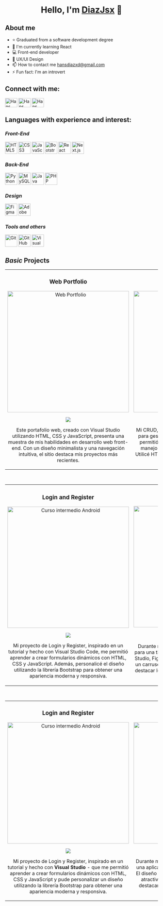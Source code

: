 <div align="center">
<h1 align="center"> Hello, I'm <a href="https://www.linkedin.com/in/díaz-d/">DiazJsx</a> 👋</h1>
</div>

## About me

- ⭐ Graduated from a software development degree
- 🌱 I'm currently learning React
- 💻 Front-end developer
- 📲 UX/UI Design
- 📫 How to contact me hansdiazxd@gmail.com
- ⚡ Fun fact: I'm an introvert

## Connect with me:
<p align="left">
<a href="https://www.linkedin.com/in/díaz-d/" target="blank"><img align="center" src="https://raw.githubusercontent.com/rahuldkjain/github-profile-readme-generator/master/src/images/icons/Social/linked-in-alt.svg" alt="Hans diaz" height="30" width="40" /></a>
<a href="https://www.instagram.com/diaz_l15.jsx/" target="blank"><img align="center" src="https://raw.githubusercontent.com/rahuldkjain/github-profile-readme-generator/master/src/images/icons/Social/instagram.svg" alt="Hans Diaz" height="30" width="40" /></a>
<a href="https://www.facebook.com/Capy.One?locale=es_LA" target="blank"><img align="center" src="https://raw.githubusercontent.com/rahuldkjain/github-profile-readme-generator/master/src/images/icons/Social/facebook.svg" alt="Hans Diaz" height="30" width="40" /></a>
</p>

## Languages ​​with experience and interest:

### *Front-End*
<p>
  <img src="https://cdn.jsdelivr.net/gh/devicons/devicon/icons/html5/html5-original.svg" alt="HTML5" width="40" height="40"/> 
  <img src="https://cdn.jsdelivr.net/gh/devicons/devicon/icons/css3/css3-original.svg" alt="CSS3" width="40" height="40"/>
  <img src="https://cdn.jsdelivr.net/gh/devicons/devicon/icons/javascript/javascript-original.svg" alt="JavaScript" width="40" height="40"/>
  <img src="https://cdn.jsdelivr.net/gh/devicons/devicon/icons/bootstrap/bootstrap-original.svg" alt="Bootstrap" width="40" height="40"/>
  <img src="https://cdn.jsdelivr.net/gh/devicons/devicon/icons/react/react-original.svg" alt="React" width="40" height="40"/>
  <img src="https://cdn.jsdelivr.net/gh/devicons/devicon/icons/nextjs/nextjs-original.svg" alt="Next.js" width="40" height="40"/>
</p>

### *Back-End*
<p>
  <img src="https://cdn.jsdelivr.net/gh/devicons/devicon/icons/python/python-original.svg" alt="Python" width="40" height="40"/>
  <img src="https://cdn.jsdelivr.net/gh/devicons/devicon/icons/mysql/mysql-original.svg" alt="MySQL" width="40" height="40"/>
  <img src="https://cdn.jsdelivr.net/gh/devicons/devicon/icons/java/java-original.svg" alt="Java" width="40" height="40"/>
  <img src="https://cdn.jsdelivr.net/gh/devicons/devicon/icons/php/php-original.svg" alt="PHP" width="40" height="40"/>
</p>

### *Design*
<p>
  <img src="https://cdn.jsdelivr.net/gh/devicons/devicon/icons/figma/figma-original.svg" alt="Figma" width="40" height="40"/>
  <img src="https://cdn.jsdelivr.net/gh/devicons/devicon/icons/xd/xd-plain.svg" alt="Adobe XD" width="40" height="40"/>
</p>

### *Tools and others*
<p>
  <img src="https://cdn.jsdelivr.net/gh/devicons/devicon/icons/git/git-original.svg" alt="Git" width="40" height="40"/>
  <img src="https://cdn.jsdelivr.net/gh/devicons/devicon/icons/github/github-original.svg" alt="GitHub" width="40" height="40"/>
  <img src="https://cdn.jsdelivr.net/gh/devicons/devicon/icons/vscode/vscode-original.svg" alt="Visual Studio Code" width="40" height="40"/>
</p>


## *Basic* Projects
<table>
<tr>
<td width="50%">
<h3 align="center">Web Portfolio</h3>
<div align="center">
<a href="https://github.com/DiazJsx/Portafolio-Web" target="_blank"><img src="https://i.ibb.co/rsNqzzS/734-1x-shots-so.png" width="400" alt="Web Portfolio"></a>
<p>
<a href="https://github.com/DiazJsx/Portafolio-Web" target="_blank">
<img src="https://img.shields.io/badge/CÓDIGO-ff9?style=for-the-badge&logo=github&logoColor=black">
</a>
</p>

<p>Este portafolio web, creado con Visual Studio utilizando HTML, CSS y JavaScript, presenta una muestra de mis habilidades en desarrollo web front-end. Con un diseño minimalista y una navegación intuitiva, el sitio destaca mis proyectos más recientes.</p>
</div>
                                                                                      
</td>

<td width="50%">
<h3 align="center">instagram clone design</h3>
<div align="center">                                       
<a href="https://github.com/DiazJsx/Crud-Desing" target="_blank"><img src="https://i.ibb.co/T199KTY/740shots-so-removebg-preview.png" width="400" alt="Curso arquitectura MVVM"></a>
<br>
<p>
<a href="https://github.com/DiazJsx/Crud-Desing" target="_blank">
<img src="https://img.shields.io/badge/C%C3%93DIGO-80ffaa?style=for-the-badge&logo=github&logoColor=black">
</a>
</p>
</p>Mi CRUD, diseñado y desarrollado en Visual Studio para gestionar una base de datos de clientes, me permitió poner en práctica mis habilidades en el manejo de formularios y la validación de datos. Utilicé HTML para la estructura y CSS para crear un diseño atractivo.</p>
</div>                                                             
</table>                                                                                 
</div>
<br>

<table>
<tr>
<td width="50%">
<h3 align="center">Login and Register</h3>
<div align="center">
<a href="https://github.com/DiazJsx/Inicio-Sesion" target="_blank"><img src="https://i.ibb.co/GHmvS41/619shots-so-removebg-preview.png" width="400" alt="Curso intermedio Android"></a>
<p>
<a href="https://github.com/DiazJsx/Inicio-Sesion" target="_blank">
<img src="https://img.shields.io/badge/CÓDIGO-ff9?style=for-the-badge&logo=github&logoColor=black">
</a>
</p>
<p>Mi proyecto de Login y Register, inspirado en un tutorial y hecho con Visual Studio Code, me permitió aprender a crear formularios dinámicos con HTML, CSS y JavaScript. Además, personalicé el diseño utilizando la librería Bootstrap para obtener una apariencia moderna y responsiva.</p>
</div>
                                                                                      
</td>       

<td width="50%">
<h3 align="center">Grocery Design</h3>
<div align="center">
<a href="https://github.com/DiazJsx/Abarrotes-Desing" target="_blank"><img src="https://i.ibb.co/jZ6v5Vx/140-1x-shots-so.png" width="400" alt="Curso Kotlin Multiplatform"></a>
<p>
<a href="https://github.com/DiazJsx/Abarrotes-Desing" target="_blank">
<img src="https://img.shields.io/badge/C%C3%93DIGO-cfaae0?style=for-the-badge&logo=github&logoColor=black">
<a href="https://www.figma.com/design/Kfgu5dMo0jFmujQEeULN2G/5-Comentarios?node-id=0-1&t=sx7xPMLEAZ6ETaZV-1" target="_blank">
<img src="https://img.shields.io/badge/DISEÑO-ff9?style=for-the-badge&logo=figma&logoColor=black">
</a>
</p>
<p>Durante mis prácticas, desarrollé una página web para una tienda de abarrotes online utilizando Visual Studio, Figma, HTML, CSS y JavaScript. Implementé un carrusel de imágenes en la página principal para destacar los productos más populares, enfocado en una tienda física.</p>
</div>
                                                                                      
</td>  

</table>                                                                                 
</div>
<br>
<table>
<tr>
<td width="50%">
<h3 align="center">Login and Register</h3>
<div align="center">
<a href="https://github.com/DiazJsx/Inicio-Sesion" target="_blank"><img src="https://i.ibb.co/hH4fB5d/713-1x-shots-so.png" width="400" alt="Curso intermedio Android"></a>
<p>
<a href="https://github.com/DiazJsx/Inicio-Sesion" target="_blank">
<img src="https://img.shields.io/badge/CÓDIGO-ff9?style=for-the-badge&logo=github&logoColor=black">
</a>
</p>
<p>Mi proyecto de Login y Register, inspirado en un tutorial y hecho con <strong> Visual Studio </strong> - que me permitió aprender a crear formularios dinámicos con HTML, CSS y JavaScript y pude personalizar un diseño utilizando la librería Bootstrap para obtener una apariencia moderna y responsiva.</p>
</div>
                                                                                      
</td>       

<td width="50%">
<h3 align="center">Design Diaz's Coffee</h3>
<div align="center">
<a href="https://github.com/DiazJsx/Abarrotes-Desing" target="_blank"><img src="https://i.ibb.co/zmhNgrt/13shots-so.png" width="400" alt="Curso Kotlin Multiplatform"></a>
<p>
<a href="https://www.figma.com/design/cWeIVOYG7kvFG7e7X7wfyc/Diaz%C2%B4s-Coffee?node-id=0-1&t=43cDIVLSnPXNGe3g-1" target="_blank">
<img src="https://img.shields.io/badge/DISEÑO-ff9?style=for-the-badge&logo=figma&logoColor=black">
</a>
</p>
<p>Durante mi tiempo libre, diseñé de forma autónoma una aplicación para una cafetería utilizando Figma. El diseño se enfocó en mostrar de manera simple y atractiva los productos que ofrece la cafetería, destacando la oferta visualmente para facilitar la navegación del usuario.</p>
</div>
                                                                                      
</td>  

</table>                                                                                 
</div>
<br>


